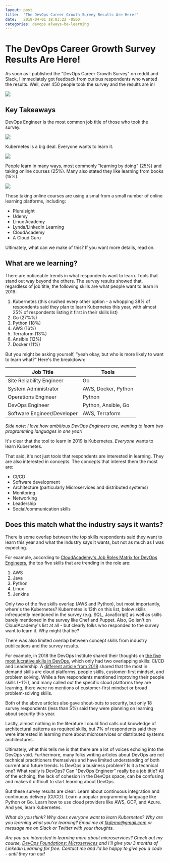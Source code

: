 ```yaml
---
layout: post
title:  "The DevOps Career Growth Survey Results Are Here!"
date:   2019-04-01 18:03:22 -0500
categories: devops always-be-learning
---
```

# The DevOps Career Growth Survey Results Are Here!

As soon as I published the "DevOps Career Growth Survey" on reddit and Slack, I immediately got feedback from curious respondents who wanted the results. Well, over 450 people took the survey and the results are in!

<img src="{{ site.baseurl }}/assets/images/survey_word_cloud.png">

## Key Takeaways

DevOps Engineer is the most common job title of those who took the survey.

<img src="{{ site.baseurl }}/assets/images/job_title.png">

Kubernetes is a big deal. Everyone wants to learn it. 

<img src="{{ site.baseurl }}/assets/images/top_skills.png">

People learn in many ways, most commonly "learning by doing" (25%) and taking online courses (25%). Many also stated they like learning from books (15%).

<img src="{{ site.baseurl }}/assets/images/top_learning_methods.png">

Those taking online courses are using a smal from a small number of online learning platforms, including:

- Pluralsight
- Udemy
- Linux Academy
- Lynda/LinkedIn Learning
- CloudAcademy
- A Cloud Guru

Ultimately, what can we make of this? If you want more details, read on.

## What are we learning?

There are noticeable trends in what respondents want to learn. Tools that stand out way beyond the others. The survey results showed that, regardless of job title, the following skills are what people want to learn in 2019: 

1. Kubernetes (this crushed every other option - a whopping 38% of respondents said they plan to learn Kubernetes this year, with almost 25% of respondents listing it first in their skills list)
2. Go (27%%)
3. Python (18%)
4. AWS (16%)
5. Terraform (13%)
6. Ansible (12%)
7. Docker (11%)

But you might be asking yourself, "yeah okay, but who is more likely to want to learn what?" Here's the breakdown: 

| **Job Title**               | **Tools**           |
| --------------------------- | --------------------|
| Site Reliability Engineer   | Go                  |
| System Administrator        | AWS, Docker, Python |
| Operations Engineer         | Python              |
| DevOps Engineer             | Python, Ansible, Go |
| Software Engineer/Developer | AWS, Terraform      |

_Side note: I love how ambitious DevOps Engineers are, wanting to learn two programming languages in one year!_

It's clear that the tool to learn in 2019 is Kubernetes. _Everyone_ wants to learn Kubernetes.

That said, it's not just tools that respondents are interested in learning. They are also interested in concepts. The concepts that interest them the most are:

- CI/CD
- Software development
- Architecture (particularly Microservices and distributed systems)
- Monitoring
- Networking
- Leadership
- Social/communication skills

## Does this match what the industry says it wants?

There is some overlap between the top skills respondents said they want to learn this year and what the industry says it wants, but not as much as I was expecting.

For example, according to [CloudAcademy's Job Roles Matrix for DevOps Engineers](https://cloudacademy.com/cloud-roster/devops-engineer/), the top five skills that are trending in the role are:

1. AWS
2. Java
3. Python
4. Linux
5. Jenkins

Only two of the five skills overlap (AWS and Python), but most importantly, where's the Kubernetes? Kubernetes is 13th on this list, below skills infrequently mentioned in the survey (e.g. SQL, JavaScript) as well as skills barely mentioned in the survey like Chef and Puppet. Also, Go isn't on CloudAcademy's list at all - but clearly folks who responded to the survey want to learn it. Why might that be?

There was also limited overlap between concept skills from industry publications and the survey results.

For example, in 2018 the DevOps Institute shared their thoughts on [the five most lucrative skills in DevOps](https://devopsinstitute.com/2018/01/05/5-devops-skills-that-lead-to-higher-salaries/), which only had two overlapping skills: CI/CD and Leadership. A [different article from 2018](https://medium.com/@SpinnakerSummit/4-most-in-demand-devops-skills-to-get-hired-in-2018-659c4d7cbd9a) shared that the most in demand skills are cloud platforms, people skills, customer-first mindset, and problem solving. While a few respondents mentioned improving their people skills (~1%), and many called out the specific cloud platforms they are learning, there were no mentions of customer-first mindset or broad problem-solving skills.

Both of the above articles also gave shout-outs to security, but only 18 survey respondents (less than 5%) said they were planning on learning about security this year.

Lastly, almost nothing in the literature I could find calls out knowledge of architectural patterns as required skills, but 7% of respondents said they were interested in learning more about microservices or distributed systems architectures.

Ultimately, what this tells me is that there are a lot of voices echoing into the DevOps void. Furthermore, many folks writing articles about DevOps are not technical practitioners themselves and have limited understanding of both current and future trends. Is DevOps a business problem? Is it a technical one? What really is DevOps? Can "DevOps Engineer" really be a job title? All of the echoing, the lack of cohesion in the DevOps space, can be confusing and makes it difficult to start learning about DevOps.

But these survey results are clear: Learn about continuous integration and continuous delivery (CI/CD). Learn a popular programming language like Python or Go. Learn how to use cloud providers like AWS, GCP, and Azure. And yes, learn Kubernetes.

_What do you think? Why does everyone want to learn Kubernetes? Why are you learning what you're learning? Email me at fkdema@gmail.com or message me on Slack or Twitter with your thoughts._

_Are you are interested in learning more about microservices? Check out my course, [DevOps Foundations: Microservices](https://www.linkedin.com/learning/devops-foundations-microservices) and I'll give you 3 months of LinkedIn Learning for free. Contact me and I’d be happy to give you a code - until they run out!_